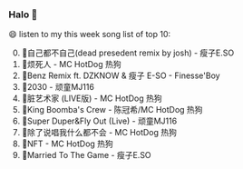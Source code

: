 

### Halo 👋

😄 listen to my this week song list of top 10:

0. 🌈自己都不自己(dead presedent remix by josh) - 瘦子E.SO
1. 🌈烦死人 - MC HotDog 热狗
2. 🌈Benz Remix ft. DZKNOW & 瘦子 E-SO - Finesse'Boy
3. 🌈2030 - 顽童MJ116
4. 🌈脏艺术家 (LIVE版) - MC HotDog 热狗
5. 🌈King Boomba's Crew - 陈冠希/MC HotDog 热狗
6. 🌈Super Duper&Fly Out (Live) - 顽童MJ116
7. 🌈除了说唱我什么都不会 - MC HotDog 热狗
8. 🌈NFT - MC HotDog 热狗
9. 🌈Married To The Game - 瘦子E.SO

